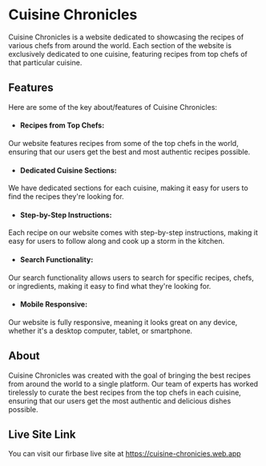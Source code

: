 # Cuisine Chronicles #
Cuisine Chronicles is a website dedicated to showcasing the recipes of various chefs from around the world. Each section of the website is exclusively dedicated to one cuisine, featuring recipes from top chefs of that particular cuisine.

## Features ##
Here are some of the key about/features of Cuisine Chronicles:
* #### Recipes from Top Chefs: ####
Our website features recipes from some of the top chefs in the world, ensuring that our users get the best and most authentic recipes possible.
* #### Dedicated Cuisine Sections: ####
We have dedicated sections for each cuisine, making it easy for users to find the recipes they're looking for.
* #### Step-by-Step Instructions: ####
Each recipe on our website comes with step-by-step instructions, making it easy for users to follow along and cook up a storm in the kitchen.
* #### Search Functionality: ####
Our search functionality allows users to search for specific recipes, chefs, or ingredients, making it easy to find what they're looking for.
* #### Mobile Responsive:  ####
Our website is fully responsive, meaning it looks great on any device, whether it's a desktop computer, tablet, or smartphone.

## About ##
Cuisine Chronicles was created with the goal of bringing the best recipes from around the world to a single platform. Our team of experts has worked tirelessly to curate the best recipes from the top chefs in each cuisine, ensuring that our users get the most authentic and delicious dishes possible.

## Live Site Link ##
You can visit our firbase live site at https://cuisine-chronicies.web.app
